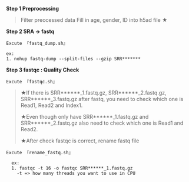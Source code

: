 **Step 1 Preprocessing** 
>    Filter preocessed data
>    Fill in age, gender, ID into h5ad file
>    ★

**Step 2 SRA -> fastq**

  `Excute 『fastq_dump.sh』`
  
    ex:
    1. nohup fastq-dump --split-files --gzip SRR*******

**Step 3 fastqc : Quality Check**

  `Excute 『fastqc.sh』`

>  ★If there is SRR******_1.fastq.gz, SRR******_2.fastq.gz, SRR******_3.fastq.gz after fastq, you need to check which one is Read1, Read2 and Index1.
>
>  ★Even though only have SRR******_1.fastq.gz and SRR******_2.fastq.gz also need to check which one is Read1 and Read2.
> 
>  ★After check fastqc is correct, rename fastq file
>  
  `Excute 『rename_fastq.sh』`
  
      ex:
      1. fastqc -t 16 -o fastqc SRR******_1.fastq.gz
        -t => how many threads you want to use in CPU
